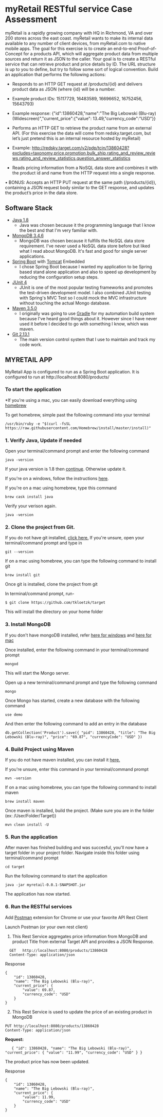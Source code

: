 # myRetail RESTful service Case Assessment

myRetail is a rapidly growing company with HQ in Richmond, VA and over 200 stores across the east coast. myRetail wants to make its internal data available to any number of client devices, from myRetail.com to native mobile apps. 
The goal for this exercise is to create an end-to-end Proof-of-Concept for a products API, which will aggregate product data from multiple sources and return it as JSON to the caller. 
Your goal is to create a RESTful service that can retrieve product and price details by ID. The URL structure is up to you to define, but try to follow some sort of logical convention.
Build an application that performs the following actions: 
*	Responds to an HTTP GET request at /products/{id} and delivers product data as JSON (where {id} will be a number. 
*	Example product IDs: 15117729, 16483589, 16696652, 16752456, 15643793) 
*	Example response: {"id":13860428,"name":"The Big Lebowski (Blu-ray) (Widescreen)","current_price":{"value": 13.49,"currency_code":"USD"}}
*	Performs an HTTP GET to retrieve the product name from an external API. (For this exercise the data will come from redsky.target.com, but let’s just pretend this is an internal resource hosted by myRetail) 

*	Example: http://redsky.target.com/v2/pdp/tcin/13860428?excludes=taxonomy,price,promotion,bulk_ship,rating_and_review_reviews,rating_and_review_statistics,question_answer_statistics
*	Reads pricing information from a NoSQL data store and combines it with the product id and name from the HTTP request into a single response. 

•	BONUS: Accepts an HTTP PUT request at the same path (/products/{id}), containing a JSON request body similar to the GET response, and updates the product’s price in the data store. 

## Software Stack
* [Java 1.8](https://java.com/en/download/)
	- Java was chosen because it the programming language that I know the best and that I'm very familiar with.
* [MongoDB 3.4.6](https://www.mongodb.com/)
	- MongoDB was chosen because it fulfills the NoSQL data store requirement. I've never used a NoSQL data store before but liked what I read about MongoDB. It's fast and good for single server applications.
* [Spring Boot](https://projects.spring.io/spring-boot/) with [Tomcat](https://tomcat.apache.org/) Embedded
	- I chose Spring Boot because I wanted my application to be Spring based stand alone application and also to speed up development by reducing the configuration setup steps.
* [JUnit 4](http://junit.org/junit4/)
	- JUnit is one of the most popular testing frameworks and promotes the test-driven development model. I also combined JUnit testing with Spring's MVC Test so I could mock the MVC infrastructure without touching the actual Mongo database.
* [Maven 3.5.0](https://maven.apache.org/)
	- I originally was going to use [Gradle](https://gradle.org/) for my automation build system because I've heard good things about it. However since I have never used it before I decided to go with something I know, which was maven. 
* [Git 2.13.1](https://git-scm.com/)
	- The main version control system that I use to maintain and track my code work. 

## MYRETAIL APP
MyRetail App is configured to run as a Spring Boot application. It is configured to run at http://localhost:8080/products/  

### To start the application
*If you're using a mac, you can easily download everything using [homebrew](https://brew.sh)

To get homebrew, simple past the following command into your terminal
```
/usr/bin/ruby -e "$(curl -fsSL https://raw.githubusercontent.com/Homebrew/install/master/install)"
```

### 1. Verify Java, Update if needed
Open your terminal/command prompt and enter the following command
```
java -version
```

If your java version is 1.8 then [continue](https://github.com/tkloetzk/target#2-clone-the-project-from-git). Otherwise update it.

If you're on a windows, follow the instructions [here](https://techhelpkb.com/how-to-update-java-on-your-computer/).

If you're on a mac using homebrew, type this command
```
brew cask install java
```

Verify your verison again.
```
java -version
```
### 2. Clone the project from Git.
If you do not have git installed, [click here.](https://git-scm.com/downloads) If you're unsure, open your terminal/command prompt and type in 
```
git --version
```

If on a mac using homebrew, you can type the following command to install git
```
brew install git
```

Once git is installed, clone the project from git

In terminal/command prompt, run-
```
$ git clone https://github.com/tkloetzk/target
```
This will install the directory on your home folder


### 3. Install MongoDB
If you don't have mongoDB installed, refer [here for windows](https://docs.mongodb.com/manual/tutorial/install-mongodb-on-windows/) and [here for mac](https://treehouse.github.io/installation-guides/mac/mongo-mac.html)

Once installed, enter the following command in your terminal/command prompt
```
mongod
```
This will start the Mongo server.

Open up a new terminal/command prompt and type the following command
```
mongo
```

Once Mongo has started, create a new database with the following command
```
use demo
```

And then enter the following command to add an entry in the database
```
db.getCollection('Product').save({ "pid": 13860428, "title": "The Big Lebowski (Blu-ray)", "price": "69.87", "currencyCode": "USD" })
```

### 4. Build Project using Maven

If you do not have maven installed, you can install it [here.](https://maven.apache.org/download.cgi)

If you're unsure, enter this command in your terminal/command prompt
```
mvn -version
```

If on a mac using homebrew, you can type the following command to install maven
```
brew install maven
```

Once maven is installed, build the project. (Make sure you are in the folder (ex: /User/Folder/Target))
```
mvn clean install -U
```

### 5. Run the application
After maven has finished building and was succesful, you'll now have a target folder in your project folder. Navigate inside this folder using terminal/command prompt
```
cd target
```
Run the following command to start the application
```
java -jar myretail-0.0.1-SNAPSHOT.jar
```

The application has now started.

### 6. Run the RESTful services
Add [Postman](https://chrome.google.com/webstore/detail/postman/fhbjgbiflinjbdggehcddcbncdddomop?hl=en) extension for Chrome or use your favorite API Rest Client

Launch Postman (or your own rest client)

1) This Rest Service aggregates price information from MongoDB and product Title from external Target API and provides a JSON Response.
```
  GET   http://localhost:8080/products/13860428
  Content-Type: application/json
```

Response
```
{
	"id": 13860428,
	"name": "The Big Lebowski (Blu-ray)",
	"current_price": {
		"value": 69.87,
		"currency_code": "USD"
	}
}
```

2) This Rest Service is used to update the price of an existing product in MongoDB
```
PUT http://localhost:8080/products/13860428
Content-Type: application/json
```
**Request:**
```
   { "id": 13860428, "name": "The Big Lebowski (Blu-ray)", "current_price": { "value": "11.99", "currency_code": "USD" } }
```
The product price has now been updated.

Response
```
{
	"id": 13860428,
	"name": "The Big Lebowski (Blu-ray)",
	"current_price": {
		"value": 11.99,
		"currency_code": "USD"
	}
}
```

